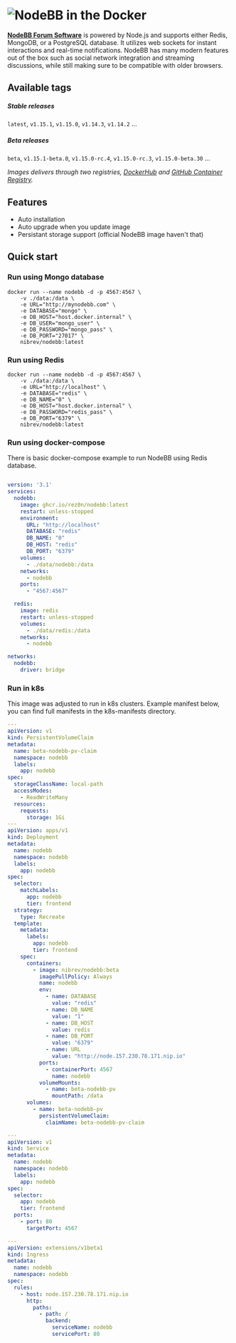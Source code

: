 # ![NodeBB](https://github.com/NodeBB/NodeBB/raw/master/public/images/logo.svg) in the Docker

[**NodeBB Forum Software**](https://nodebb.org) is powered by Node.js and supports either Redis, MongoDB, or a PostgreSQL database. It utilizes web sockets for instant interactions and real-time notifications. NodeBB has many modern features out of the box such as social network integration and streaming discussions, while still making sure to be compatible with older browsers.

## Available tags
##### Stable releases
`latest`, `v1.15.1`, `v1.15.0`, `v1.14.3`, `v1.14.2` ...
##### Beta releases
`beta`, `v1.15.1-beta.0`, `v1.15.0-rc.4`, `v1.15.0-rc.3`, `v1.15.0-beta.30` ...

*Images delivers through two registries, [DockerHub](https://hub.docker.com/r/nibrev/nodebb) and [GitHub Container Registry](https://github.com/users/rez0n/packages/container/package/nodebb).*

## Features
* Auto installation
* Auto upgrade when you update image
* Persistant storage support (official NodeBB image haven't that)


## Quick start 

### Run using Mongo database

```docker
docker run --name nodebb -d -p 4567:4567 \
    -v ./data:/data \
    -e URL="http://mynodebb.com" \
    -e DATABASE="mongo" \
    -e DB_HOST="host.docker.internal" \
    -e DB_USER="mongo_user" \
    -e DB_PASSWORD="mongo_pass" \
    -e DB_PORT="27017" \
    nibrev/nodebb:latest
```

### Run using Redis

```docker
docker run --name nodebb -d -p 4567:4567 \
    -v ./data:/data \
    -e URL="http://localhost" \
    -e DATABASE="redis" \
    -e DB_NAME="0" \
    -e DB_HOST="host.docker.internal" \
    -e DB_PASSWORD="redis_pass" \
    -e DB_PORT="6379" \
    nibrev/nodebb:latest
```


### Run using docker-compose
There is basic docker-compose example to run NodeBB using Redis database.

```yaml

version: '3.1'
services:
  nodebb:
    image: ghcr.io/rez0n/nodebb:latest
    restart: unless-stopped
    environment:
      URL: "http://localhost"
      DATABASE: "redis"
      DB_NAME: "0"
      DB_HOST: "redis"
      DB_PORT: "6379"
    volumes:
      - ./data/nodebb:/data
    networks:
      - nodebb
    ports:
      - "4567:4567"

  redis:
    image: redis
    restart: unless-stopped
    volumes:
      - ./data/redis:/data
    networks:
      - nodebb

networks:
  nodebb:
    driver: bridge
```


### Run in k8s
This image was adjusted to run in k8s clusters. Example manifest below, you can find full manifests in the k8s-manifests directory.
```yaml
---
apiVersion: v1
kind: PersistentVolumeClaim
metadata:
  name: beta-nodebb-pv-claim
  namespace: nodebb
  labels:
    app: nodebb
spec:
  storageClassName: local-path
  accessModes:
    - ReadWriteMany
  resources:
    requests:
      storage: 1Gi
---
apiVersion: apps/v1
kind: Deployment
metadata:
  name: nodebb
  namespace: nodebb
  labels:
    app: nodebb
spec:
  selector:
    matchLabels:
      app: nodebb
      tier: frontend
  strategy:
    type: Recreate
  template:
    metadata:
      labels:
        app: nodebb
        tier: frontend
    spec:
      containers:
        - image: nibrev/nodebb:beta
          imagePullPolicy: Always
          name: nodebb
          env:
            - name: DATABASE
              value: "redis"
            - name: DB_NAME
              value: "1"
            - name: DB_HOST
              value: redis
            - name: DB_PORT
              value: "6379"
            - name: URL
              value: "http://node.157.230.78.171.nip.io"
          ports:
            - containerPort: 4567
              name: nodebb
          volumeMounts:
            - name: beta-nodebb-pv
              mountPath: /data
      volumes:
        - name: beta-nodebb-pv
          persistentVolumeClaim:
            claimName: beta-nodebb-pv-claim

---
apiVersion: v1
kind: Service
metadata:
  name: nodebb
  namespace: nodebb
  labels:
    app: nodebb
spec:
  selector:
    app: nodebb
    tier: frontend
  ports:
    - port: 80
      targetPort: 4567

---
apiVersion: extensions/v1beta1
kind: Ingress
metadata:
  name: nodebb
  namespace: nodebb
spec:
  rules:
    - host: node.157.230.78.171.nip.io
      http:
        paths:
          - path: /
            backend:
              serviceName: nodebb
              servicePort: 80
```
